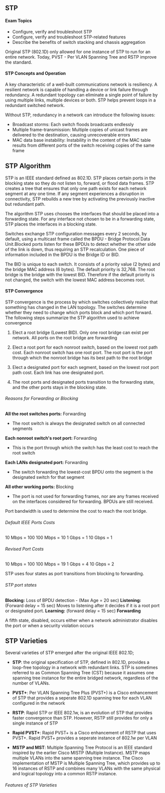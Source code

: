 ## STP

#### Exam Topics

- Configure, verify and troubleshoot STP
- Configure, verify and troubleshoot STP-related features
- Describe the benefits of switch stacking and chassis aggregation 

Original STP (802.1D) only allowed for one instance of STP to run for an entire network. Today, PVST - Per VLAN Spanning Tree and RSTP improve the standard.

#### STP Concepts and Operation

A key characteristic of a well-built communications network is resiliency. A resilient network is capable of handling a device or link failure through redundancy. A redundant topology can eliminate a single point of failure by using multiple links, multiple devices or both. STP helps prevent loops in a redundant switched network.

Without STP, redundancy in a network can introduce the following issues:

- Broadcast storms: Each switch floods broadcasts endlessly
- Multiple frame-transmission: Multiple copies of unicast frames are delivered to the destination, causing unrecoverable errors
- MAC data base instability: Instability in the content of the MAC table results from different ports of the switch receiving copies of the same frame

## STP Algorithm 

STP is an IEEE standard defined as 802.1D. STP places certain ports in the blocking state so they do not listen to, forward, or flood data frames. STP creates a tree that ensures that only one path exists for each network segment at any one time. If any segment experiences a disruption in connectivity, STP rebuilds a new tree by activating the previously inactive but redundant path.

The algorithm STP uses chooses the interfaces that should be placed into a forwarding state. For any interface not chosen to be in a forwarding state, STP places the interfaces in a blocking state.

Switches exchange STP configuration messages every 2 seconds, by default, using a multicast frame called the BPDU - Bridge Protocol Data Unit.Blocked ports listen for these BPDUs to detect whether the other side of the link is down, thus requiring an STP recalculation. One piece of information included in the BPDU is the Bridge ID or BID.

The BID is unique to each switch. It consists of a priority value (2 bytes) and the bridge MAC address (6 bytes). 
The default priority is 32,768. 
The root bridge is the bridge with the lowest BID. Therefore if the default priority is not changed, the switch with the lowest MAC address becomes root. 

#### STP Convergence

STP convergence is the process by which switches collectively realize that something has changed in the LAN topology. The switches determine whether they need to change which ports block and which port forward. The following steps summarize the STP algorithm used to achieve convergence

1. Elect a root bridge (Lowest BID). Only one root bridge can exist per network. All ports on the root bridge are forwarding

2. Elect a root port for each nonroot switch, based on the lowest root path cost. Each nonroot switch has one root port. The root port is the port through which the nonroot bridge has its best path to the root bridge

3. Elect a designated port for each segment, based on the lowest root port path cost. Each link has one designated port. 

4. The root ports and designated ports transition to the forwarding state, and the other ports stays in the blocking state. 

###### Reasons for Forwarding or Blocking 

**All the root switches ports:** Forwarding
* The root switch is always the designated switch on all connected segments

**Each nonroot switch's root port:** Forwarding
* This is the port through which the switch has the least cost to reach the root switch

**Each LANs designated port:** Forwarding
* The switch forwarding the lowest-cost BPDU onto the segment is the designated switch for that segment

**All other working ports:** Blocking
* The port is not used for forwarding frames, nor are any frames received on the interfaces considered for forwarding. BPDUs are still received.


Port bandwidth is used to determine the cost to reach the root bridge. 

###### Default IEEE Ports Costs

10 Mbps  = 100
100 Mbps = 10
1 Gbps   = 1
10 Gbps  = 1

###### Revised Port Costs

10 Mbps  = 100
100 Mbps = 19
1 Gbps   = 4
10 Gbps  = 2

STP uses four states as port transitions from blocking to forwarding.

###### STP port states

**Blocking:** Loss of BPDU detection - (Max Age = 20 sec)
**Listening:** (Forward delay = 15 sec) Moves to listening after it decides if it is a root port or designated port.
**Learning:** (forward delay = 15 sec)
**Forwarding**

A fifth state, disabled, occurs either when a network administrator disables the port or when a security violation occurs

## STP Varieties

Several varieties of STP emerged after the original IEEE 802.1D;

- **STP**: the original specification of STP, defined in 802.1D, provides a loop-free topology in a network with redundant links. STP is sometimes referred to as Common Spanning Tree (CST) because it assumes one spanning tree instance for the entire bridged network, regardless of the number of VLANs.

- **PVST+**: Per VLAN Spanning Tree Plus (PVST+) is a Cisco enhancement of STP that provides a seperate 802.1D spanning tree for each VLAN configured in the network

- **RSTP**: Rapid STP or IEEE 802.1w, is an evolution of STP that provides faster convergence than STP. However, RSTP still provides for only a single instance of STP 

- **Rapid PVST+**: Rapid PVST+ is a Cisco enhancement of RSTP that uses PVST+. Rapid PVST+ provides a seperate instance of 802.1w per VLAN

- **MSTP and MST**: Multiple Spanning Tree Protocol is an IEEE standard inspired by the earlier Cisco MISTP (Multiple Instance). MSTP maps multiple VLANs into the same spanning tree instance. The Cisco implementation of MSTP is Multiple Spanning Tree, which provides up to 16 instances of RSTP and combines many VLANs with the same physical and logical topology into a common RSTP instance. 

###### Features of STP Varieties
